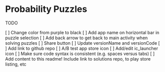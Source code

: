 # Probability Puzzles

TODO

[ ] Change color from purple to black
[ ] Add app name on horizontal bar in puzzle selection
[ ] Add back arrow to get back to main activity when solving puzzles
[ ] Share button
[ ] Update versionName and versionCode
[ ] Add link to github repo
[ ] A/B test app store icon
[ ] Add/edit ic_launcher icon
[ ] Make sure code syntax is consistent (e.g. spaces versus tabs)
[ ] Add content to this readme! Include link to solutions repo, to play store listing, etc